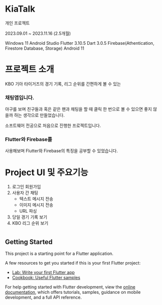 # KiaTalk

개인 프로젝트

2023.09.01 ~ 2023.11.16 (2.5개월)

Windows 11
Android Studio
Flutter 3.10.5
Dart 3.0.5
Firebase(Athentication, Firestore Database, Storage)
Android 11


# 프로젝트 소개

KBO 기아 타이거즈의 경기 기록, 리그 순위를 간편하게 볼 수 있는 

### 채팅앱입니다.

야구를 보며 친구들과 혹은 같은 팬과 채팅을 할 때 클릭 한 번으로 볼 수 있으면 좋지 않을까 하는 생각으로 만들었습니다.

소프트웨어 전공으로 처음으로 진행한 프로젝트입니다.

### Flutter와 Firebase를
사용해보며 Flutter와 Firebase의 특징을 공부할 수 있었습니다.

#

#  Project UI 및 주요기능
1. 로그인 회원가입
2. 사용자 간 채팅
   - 텍스트 메시지 전송
   - 이미지 메시지 전송
   - URL 파싱
4. 당일 경기 기록 보기
5. KBO 리그 순위 보기

# 

## Getting Started

This project is a starting point for a Flutter application.

A few resources to get you started if this is your first Flutter project:

- [Lab: Write your first Flutter app](https://docs.flutter.dev/get-started/codelab)
- [Cookbook: Useful Flutter samples](https://docs.flutter.dev/cookbook)

For help getting started with Flutter development, view the
[online documentation](https://docs.flutter.dev/), which offers tutorials,
samples, guidance on mobile development, and a full API reference.

